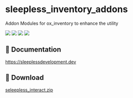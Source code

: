 # sleepless_inventory_addons

Addon Modules for ox_inventory to enhance the utility

![](https://img.shields.io/github/downloads/Sleepless-Development/sleepless_inventory_addons/total?logo=github)
![](https://img.shields.io/github/downloads/Sleepless-Development/sleepless_inventory_addons/latest/total?logo=github)
![](https://img.shields.io/github/contributors/Sleepless-Development/sleepless_inventory_addons?logo=github)
![](https://img.shields.io/github/v/release/Sleepless-Development/sleepless_inventory_addons?logo=github)

## 📃 Documentation

https://sleeplessdevelopment.dev

## 💾 Download

[seleepless_interact.zip](https://github.com/Sleepless-Development/sleepless_inventory_addons/releases/latest/download/sleepless_inventory_addons.zip)
